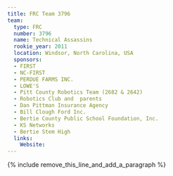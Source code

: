 ```yaml
---
title: FRC Team 3796
team:
  type: FRC
  number: 3796
  name: Technical Assassins
  rookie_year: 2011
  location: Windsor, North Carolina, USA
  sponsors:
  - FIRST
  - NC-FIRST
  - PERDUE FARMS INC.
  - LOWE'S
  - Pitt County Robotics Team (2682 & 2642)
  - Robotics Club and  parents
  - Dan Pittman Insurance Agency
  - Bill Clough Ford Inc.
  - Bertie County Public School Foundation, Inc.
  - KS Networks
  - Bertie Stem High
  links:
    Website:
---
```


{% include remove_this_line_and_add_a_paragraph %}